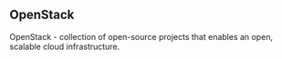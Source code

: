 OpenStack
-

OpenStack - collection of open-source projects that enables an open, scalable cloud infrastructure.
